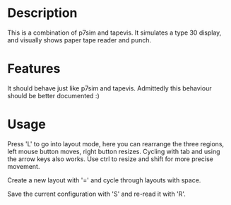 # Description

This is a combination of p7sim and tapevis.
It simulates a type 30 display, and visually shows
paper tape reader and punch.

# Features

It should behave just like p7sim and tapevis.
Admittedly this behaviour should be better documented :)

# Usage

Press 'L' to go into layout mode, here you can rearrange
the three regions, left mouse button moves, right button resizes.
Cycling with tab and using the arrow keys also works.
Use ctrl to resize and shift for more precise movement.

Create a new layout with '=' and cycle through layouts with space.

Save the current configuration with 'S' and re-read it with 'R'.
